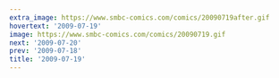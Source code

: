 ```yaml
---
extra_image: https://www.smbc-comics.com/comics/20090719after.gif
hovertext: '2009-07-19'
image: https://www.smbc-comics.com/comics/20090719.gif
next: '2009-07-20'
prev: '2009-07-18'
title: '2009-07-19'
---
```

